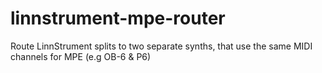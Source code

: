 # linnstrument-mpe-router
Route LinnStrument splits to two separate synths, that use the same MIDI channels for MPE (e.g OB-6 &amp; P6)
